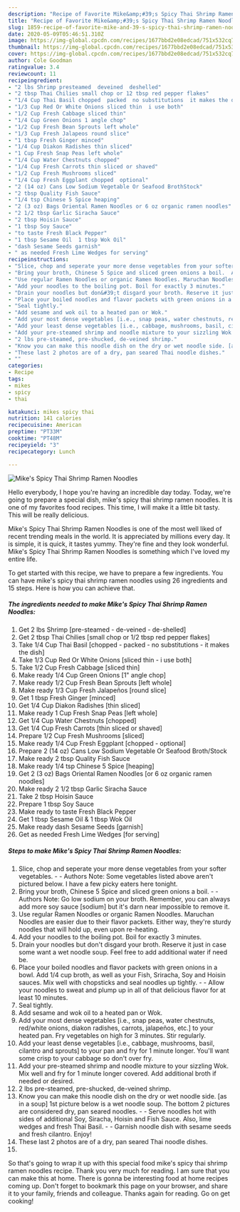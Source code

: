 ```yaml
---
description: "Recipe of Favorite Mike&amp;#39;s Spicy Thai Shrimp Ramen Noodles"
title: "Recipe of Favorite Mike&amp;#39;s Spicy Thai Shrimp Ramen Noodles"
slug: 1859-recipe-of-favorite-mike-and-39-s-spicy-thai-shrimp-ramen-noodles
date: 2020-05-09T05:46:51.310Z
image: https://img-global.cpcdn.com/recipes/1677bbd2e08edcad/751x532cq70/mikes-spicy-thai-shrimp-ramen-noodles-recipe-main-photo.jpg
thumbnail: https://img-global.cpcdn.com/recipes/1677bbd2e08edcad/751x532cq70/mikes-spicy-thai-shrimp-ramen-noodles-recipe-main-photo.jpg
cover: https://img-global.cpcdn.com/recipes/1677bbd2e08edcad/751x532cq70/mikes-spicy-thai-shrimp-ramen-noodles-recipe-main-photo.jpg
author: Cole Goodman
ratingvalue: 3.4
reviewcount: 11
recipeingredient:
- "2 lbs Shrimp presteamed  deveined  deshelled"
- "2 tbsp Thai Chilies small chop or 12 tbsp red pepper flakes"
- "1/4 Cup Thai Basil chopped  packed  no substitutions  it makes the dish"
- "1/3 Cup Red Or White Onions sliced thin  i use both"
- "1/2 Cup Fresh Cabbage sliced thin"
- "1/4 Cup Green Onions 1 angle chop"
- "1/2 Cup Fresh Bean Sprouts left whole"
- "1/3 Cup Fresh Jalapeos round slice"
- "1 tbsp Fresh Ginger minced"
- "1/4 Cup Diakon Radishes thin sliced"
- "1 Cup Fresh Snap Peas left whole"
- "1/4 Cup Water Chestnuts chopped"
- "1/4 Cup Fresh Carrots thin sliced or shaved"
- "1/2 Cup Fresh Mushrooms sliced"
- "1/4 Cup Fresh Eggplant chopped  optional"
- "2 (14 oz) Cans Low Sodium Vegetable Or Seafood BrothStock"
- "2 tbsp Quality Fish Sauce"
- "1/4 tsp Chinese 5 Spice heaping"
- "2 (3 oz) Bags Oriental Ramen Noodles or 6 oz organic ramen noodles"
- "2 1/2 tbsp Garlic Siracha Sauce"
- "2 tbsp Hoisin Sauce"
- "1 tbsp Soy Sauce"
- "to taste Fresh Black Pepper"
- "1 tbsp Sesame Oil  1 tbsp Wok Oil"
- "dash Sesame Seeds garnish"
- " as needed Fresh Lime Wedges for serving"
recipeinstructions:
- "Slice, chop and seperate your more dense vegetables from your softer vegetables.  Authors Note: Some vegetables listed above aren&#39;t pictured below. I have a few picky eaters here tonight."
- "Bring your broth, Chinese 5 Spice and sliced green onions a boil.  Authors Note: Go low sodium on your broth. Remember, you can always add more soy sauce [sodium] but it&#39;s darn near impossible to remove it."
- "Use regular Ramen Noodles or organic Ramen Noodles. Maruchan Noodles are easier due to their flavor packets. Either way, they&#39;re sturdy noodles that will hold up, even upon re-heating."
- "Add your noodles to the boiling pot. Boil for exactly 3 minutes."
- "Drain your noodles but don&#39;t disgard your broth. Reserve it just in case some want a wet noodle soup. Feel free to add additional water if need be."
- "Place your boiled noodles and flavor packets with green onions in a bowl. Add 1/4 cup broth, as well as your Fish, Sriracha, Soy and Hoisin sauces. Mix well with chopsticks and seal noodles up tightly.   Allow your noodles to sweat and plump up in all of that delicious flavor for at least 10 minutes."
- "Seal tightly."
- "Add sesame and wok oil to a heated pan or Wok."
- "Add your most dense vegetables [i.e., snap peas, water chestnuts, red/white onions, diakon radishes, carrots, jalapeños, etc.] to your heated pan. Fry vegetables on high for 3 minutes. Stir regularly."
- "Add your least dense vegetables [i.e., cabbage, mushrooms, basil, cilantro and sprouts] to your pan and fry for 1 minute longer. You&#39;ll want some crisp to your cabbage so don&#39;t over fry."
- "Add your pre-steamed shrimp and noodle mixture to your sizzling Wok. Mix well and fry for 1 minute longer covered. Add additional broth if needed or desired."
- "2 lbs pre-steamed, pre-shucked, de-veined shrimp."
- "Know you can make this noodle dish on the dry or wet noodle side. [as in a soup] 1st picture below is a wet noodle soup. The bottom 2 pictures are considered dry, pan seared noodles.  Serve noodles hot with sides of additional Soy, Siracha, Hoisin and Fish Sauce. Also, lime wedges and fresh Thai Basil.   Garnish noodle dish with sesame seeds and fresh cilantro. Enjoy!"
- "These last 2 photos are of a dry, pan seared Thai noodle dishes."
- ""
categories:
- Recipe
tags:
- mikes
- spicy
- thai

katakunci: mikes spicy thai 
nutrition: 141 calories
recipecuisine: American
preptime: "PT33M"
cooktime: "PT48M"
recipeyield: "3"
recipecategory: Lunch

---
```



![Mike&#39;s Spicy Thai Shrimp Ramen Noodles](https://img-global.cpcdn.com/recipes/1677bbd2e08edcad/751x532cq70/mikes-spicy-thai-shrimp-ramen-noodles-recipe-main-photo.jpg)

Hello everybody, I hope you're having an incredible day today. Today, we're going to prepare a special dish, mike&#39;s spicy thai shrimp ramen noodles. It is one of my favorites food recipes. This time, I will make it a little bit tasty. This will be really delicious.

Mike&#39;s Spicy Thai Shrimp Ramen Noodles is one of the most well liked of recent trending meals in the world. It is appreciated by millions every day. It is simple, it is quick, it tastes yummy. They're fine and they look wonderful. Mike&#39;s Spicy Thai Shrimp Ramen Noodles is something which I've loved my entire life.




To get started with this recipe, we have to prepare a few ingredients. You can have mike&#39;s spicy thai shrimp ramen noodles using 26 ingredients and 15 steps. Here is how you can achieve that.

<!--inarticleads1-->

##### The ingredients needed to make Mike&#39;s Spicy Thai Shrimp Ramen Noodles:

1. Get 2 lbs Shrimp [pre-steamed - de-veined - de-shelled]
1. Get 2 tbsp Thai Chilies [small chop or 1/2 tbsp red pepper flakes]
1. Take 1/4 Cup Thai Basil [chopped - packed - no substitutions - it makes the dish]
1. Take 1/3 Cup Red Or White Onions [sliced thin - i use both]
1. Take 1/2 Cup Fresh Cabbage [sliced thin]
1. Make ready 1/4 Cup Green Onions [1&#34; angle chop]
1. Make ready 1/2 Cup Fresh Bean Sprouts [left whole]
1. Make ready 1/3 Cup Fresh Jalapeños [round slice]
1. Get 1 tbsp Fresh Ginger [minced]
1. Get 1/4 Cup Diakon Radishes [thin sliced]
1. Make ready 1 Cup Fresh Snap Peas [left whole]
1. Get 1/4 Cup Water Chestnuts [chopped]
1. Get 1/4 Cup Fresh Carrots [thin sliced or shaved]
1. Prepare 1/2 Cup Fresh Mushrooms [sliced]
1. Make ready 1/4 Cup Fresh Eggplant [chopped - optional]
1. Prepare 2 (14 oz) Cans Low Sodium Vegetable Or Seafood Broth/Stock
1. Make ready 2 tbsp Quality Fish Sauce
1. Make ready 1/4 tsp Chinese 5 Spice [heaping]
1. Get 2 (3 oz) Bags Oriental Ramen Noodles [or 6 oz organic ramen noodles]
1. Make ready 2 1/2 tbsp Garlic Siracha Sauce
1. Take 2 tbsp Hoisin Sauce
1. Prepare 1 tbsp Soy Sauce
1. Make ready to taste Fresh Black Pepper
1. Get 1 tbsp Sesame Oil &amp; 1 tbsp Wok Oil
1. Make ready dash Sesame Seeds [garnish]
1. Get  as needed Fresh Lime Wedges [for serving]




<!--inarticleads2-->

##### Steps to make Mike&#39;s Spicy Thai Shrimp Ramen Noodles:

1. Slice, chop and seperate your more dense vegetables from your softer vegetables. -  - Authors Note: Some vegetables listed above aren&#39;t pictured below. I have a few picky eaters here tonight.
1. Bring your broth, Chinese 5 Spice and sliced green onions a boil. -  - Authors Note: Go low sodium on your broth. Remember, you can always add more soy sauce [sodium] but it&#39;s darn near impossible to remove it.
1. Use regular Ramen Noodles or organic Ramen Noodles. Maruchan Noodles are easier due to their flavor packets. Either way, they&#39;re sturdy noodles that will hold up, even upon re-heating.
1. Add your noodles to the boiling pot. Boil for exactly 3 minutes.
1. Drain your noodles but don&#39;t disgard your broth. Reserve it just in case some want a wet noodle soup. Feel free to add additional water if need be.
1. Place your boiled noodles and flavor packets with green onions in a bowl. Add 1/4 cup broth, as well as your Fish, Sriracha, Soy and Hoisin sauces. Mix well with chopsticks and seal noodles up tightly.  -  - Allow your noodles to sweat and plump up in all of that delicious flavor for at least 10 minutes.
1. Seal tightly.
1. Add sesame and wok oil to a heated pan or Wok.
1. Add your most dense vegetables [i.e., snap peas, water chestnuts, red/white onions, diakon radishes, carrots, jalapeños, etc.] to your heated pan. Fry vegetables on high for 3 minutes. Stir regularly.
1. Add your least dense vegetables [i.e., cabbage, mushrooms, basil, cilantro and sprouts] to your pan and fry for 1 minute longer. You&#39;ll want some crisp to your cabbage so don&#39;t over fry.
1. Add your pre-steamed shrimp and noodle mixture to your sizzling Wok. Mix well and fry for 1 minute longer covered. Add additional broth if needed or desired.
1. 2 lbs pre-steamed, pre-shucked, de-veined shrimp.
1. Know you can make this noodle dish on the dry or wet noodle side. [as in a soup] 1st picture below is a wet noodle soup. The bottom 2 pictures are considered dry, pan seared noodles. -  - Serve noodles hot with sides of additional Soy, Siracha, Hoisin and Fish Sauce. Also, lime wedges and fresh Thai Basil.  -  - Garnish noodle dish with sesame seeds and fresh cilantro. Enjoy!
1. These last 2 photos are of a dry, pan seared Thai noodle dishes.
1. 




So that's going to wrap it up with this special food mike&#39;s spicy thai shrimp ramen noodles recipe. Thank you very much for reading. I am sure that you can make this at home. There is gonna be interesting food at home recipes coming up. Don't forget to bookmark this page on your browser, and share it to your family, friends and colleague. Thanks again for reading. Go on get cooking!
